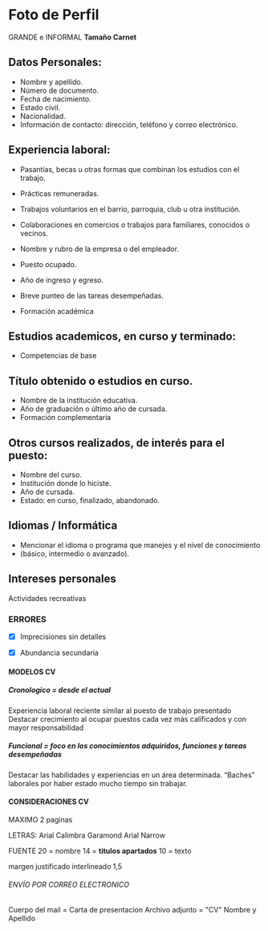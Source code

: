 # Foto de Perfil
GRANDE e INFORMAL
**Tamaño Carnet**

## Datos Personales:

- Nombre y apellido.
- Número de documento.
- Fecha de nacimiento.
- Estado civil.
- Nacionalidad.
- Información de contacto: dirección, teléfono y correo electrónico.

## Experiencia laboral:

- Pasantías, becas u otras formas que combinan los estudios con el trabajo.
- Prácticas remuneradas.
- Trabajos voluntarios en el barrio, parroquia, club u otra institución.
- Colaboraciones en comercios o trabajos para familiares, conocidos o vecinos.

- Nombre y rubro de la empresa o del empleador.
- Puesto ocupado.
- Año de ingreso y egreso.
- Breve punteo de las tareas desempeñadas.
- Formación académica

## Estudios academicos, en curso y terminado:
- Competencias de base

## Título obtenido o estudios en curso.
- Nombre de la institución educativa.
- Año de graduación o último año de cursada.
- Formación complementaria

## Otros cursos realizados, de interés para el puesto:

- Nombre del curso.
- Institución donde lo hiciste.
- Año de cursada.
- Estado: en curso, finalizado, abandonado.

## Idiomas / Informática

- Mencionar el idioma o programa que manejes y el nivel de conocimiento
- (básico, intermedio o avanzado).

## Intereses personales
Actividades recreativas



### ERRORES
- [x] Imprecisiones sin detalles
- [x] Abundancia secundaria



#### MODELOS CV

##### Cronologico = desde el actual
Experiencia laboral reciente similar al puesto de trabajo presentado
Destacar crecimiento al ocupar puestos cada vez más calificados y con mayor responsabilidad

##### Funcional = foco en los conocimientos adquiridos, funciones y tareas desempeñadas
Destacar las habilidades y experiencias en un área determinada.
“Baches” laborales por haber estado mucho tiempo sin trabajar.



#### CONSIDERACIONES CV

MAXIMO 2 paginas

LETRAS: Arial Calimbra Garamond Arial Narrow

FUENTE
20 = nombre
14 = __titulos apartados__
10 = texto

margen justificado
interlineado 1,5


###### ENVÍO POR CORREO ELECTRONICO

Cuerpo del mail = Carta de presentacion
Archivo adjunto = "CV" Nombre y Apellido